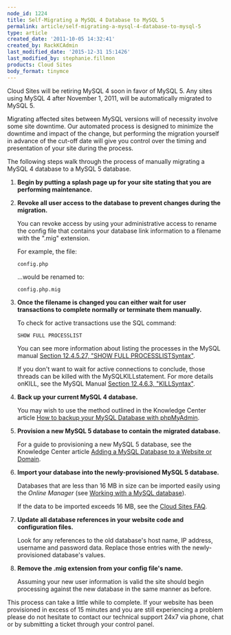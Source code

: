 ```yaml
---
node_id: 1224
title: Self-Migrating a MySQL 4 Database to MySQL 5
permalink: article/self-migrating-a-mysql-4-database-to-mysql-5
type: article
created_date: '2011-10-05 14:32:41'
created_by: RackKCAdmin
last_modified_date: '2015-12-31 15:1426'
last_modified_by: stephanie.fillmon
products: Cloud Sites
body_format: tinymce
---
```


Cloud Sites will be retiring MySQL 4 soon in favor of MySQL 5. Any sites
using MySQL 4 after November 1, 2011, will be automatically migrated to
MySQL 5.

Migrating affected sites between MySQL versions will of necessity
involve some site downtime. Our automated process is designed to
minimize the downtime and impact of the change, but performing the
migration yourself in advance of the cut-off date will give you control
over the timing and presentation of your site during the process.

The following steps walk through the process of manually migrating a
MySQL 4 database to a MySQL 5 database.

1.  **Begin by putting a splash page up for your site stating that you
    are performing maintenance.**

2.  **Revoke all user access to the database to prevent changes during
    the migration.**

    You can revoke access by using your administrative access to rename
    the config file that contains your database link information to a
    filename with the ".mig" extension.

    For example, the file:

        config.php

    ...would be renamed to:

        config.php.mig

3.  **Once the filename is changed you can either wait for user
    transactions to complete normally or terminate them manually.**

    To check for active transactions use the SQL command:

        SHOW FULL PROCESSLIST

    You can see more information about listing the processes in the
    MySQL manual [Section 12.4.5.27, "SHOW FULL
    PROCESSLISTSyntax"](http://dev.mysql.com/doc/refman/5.0/en/show-processlist.html).

    If you don't want to wait for active connections to conclude, those
    threads can be killed with the MySQLKILLstatement. For more details
    onKILL, see the MySQL Manual [Section 12.4.6.3,
    "KILLSyntax"](http://dev.mysql.com/doc/refman/5.0/en/kill.html).

4.  **Back up your current MySQL 4 database.**

    You may wish to use the method outlined in the Knowledge Center
    article [How to backup your MySQL Database with
    phpMyAdmin](http://www.rackspace.com/knowledge_center/article/how-to-backup-your-mysql-database-with-phpmyadmin).

5.  **Provision a new MySQL 5 database to contain the migrated
    database.**

    For a guide to provisioning a new MySQL 5 database, see the
    Knowledge Center article [Adding a MySQL Database to a Website or
    Domain](http://www.rackspace.com/knowledge_center/article/rackspace-cloud-sites-essentials-mysql-databases).

6.  **Import your database into the newly-provisioned MySQL 5
    database.**

    Databases that are less than 16 MB in size can be imported easily
    using the *Online Manager* (see [Working with a MySQL
    database](http://www.rackspace.com/knowledge_center/article/rackspace-cloud-sites-essentials-phpmyadmin-database-management-interface)).

    If the data to be imported exceeds 16 MB, see the [Cloud Sites
    FAQ](http://www.rackspace.com/knowledge_center/product-faq/cloud-sites).

7.  **Update all database references in your website code and
    configuration files.**

    Look for any references to the old database's host name, IP address,
    username and password data. Replace those entries with the
    newly-provisioned database's values.

8.  **Remove the .mig extension from your config file's name.**

    Assuming your new user information is valid the site should begin
    processing against the new database in the same manner as before.

This process can take a little while to complete. If your website has
been provisioned in excess of 15 minutes and you are still experiencing
a problem please do not hesitate to contact our technical support 24x7
via phone, chat or by submitting a ticket through your control panel.

